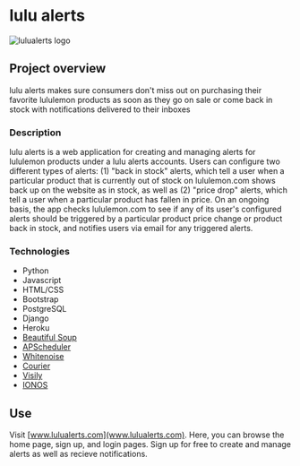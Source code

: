 # lulu alerts
![lulualerts logo](/lulu_alerts/static/lulu_alerts/big_icon.png)

## Project overview
lulu alerts makes sure consumers don't miss out on purchasing their favorite lululemon products as soon as they go on sale or come back in stock with notifications delivered to their inboxes 

### Description
lulu alerts is a web application for creating and managing alerts for lululemon products under a lulu alerts accounts. Users can configure two different types of alerts: (1) "back in stock" alerts, which tell a user when a particular product that is currently out of stock on lululemon.com shows back up on the website as in stock, as well as (2) "price drop" alerts, which tell a user when a particular product has fallen in price.  On an ongoing basis, the app checks lululemon.com to see if any of its user's configured alerts should be triggered by a particular product price change or product back in stock, and notifies users via email for any triggered alerts.

### Technologies
- Python
- Javascript
- HTML/CSS
- Bootstrap
- PostgreSQL
- Django
- Heroku
- [Beautiful Soup](https://pypi.org/project/beautifulsoup4/)
- [APScheduler](https://apscheduler.readthedocs.io/en/3.x/) 
- [Whitenoise](http://whitenoise.evans.io/en/stable/)
- [Courier](https://www.courier.com/)
- [Visily](https://www.visily.ai/)
- [IONOS](https://www.ionos.com/)

<!-- ## Video Demo
 -->

## Use
Visit [www.lulualerts.com](www.lulualerts.com). Here, you can browse the home page, sign up, and login pages.  Sign up for free to create and manage alerts as well as recieve notifications.

<!-- ## Challenges, Tradeoffs & future features
- Handling user input
- Making it free
 -->

<!-- 
## Testing -->